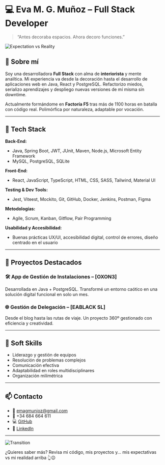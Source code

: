 
# 💻 Eva M. G. Muñoz – Full Stack Developer

> “Antes decoraba espacios. Ahora decoro funciones.”

![Expectation vs Reality](./4686175e-9516-419b-b071-00b98a6cf753.png)

## 🧠 Sobre mí

Soy una desarrolladora **Full Stack** con alma de **interiorista** y mente analítica. Mi experiencia va desde la decoración hasta el desarrollo de aplicaciones web en Java, React y PostgreSQL. Refactorizo miedos, serializo aprendizajes y despliego nuevas versiones de mí misma sin downtime.

Actualmente formándome en **Factoría F5** tras más de 1100 horas en batalla con código real. Polimórfica por naturaleza, adaptable por vocación.

---

## 🚀 Tech Stack

**Back-End:**
- Java, Spring Boot, JWT, JUnit, Maven, Node.js, Microsoft Entity Framework  
- MySQL, PostgreSQL, SQLite

**Front-End:**
- React, JavaScript, TypeScript, HTML, CSS, SASS, Tailwind, Material UI

**Testing & Dev Tools:**
- Jest, Viteest, Mockito, Git, GitHub, Docker, Jenkins, Postman, Figma

**Metodologías:**
- Agile, Scrum, Kanban, Gitflow, Pair Programming

**Usabilidad y Accesibilidad:**
- Buenas prácticas UX/UI, accesibilidad digital, control de errores, diseño centrado en el usuario

---

## 📌 Proyectos Destacados

### 🛠 App de Gestión de Instalaciones – [OXON3]
Desarrollada en Java + PostgreSQL. Transformé un entorno caótico en una solución digital funcional en solo un mes.

### 🌐 Gestión de Delegación – [EABLACK SL]
Desde el blog hasta las rutas de viaje. Un proyecto 360º gestionado con eficiencia y creatividad.

---

## 🎯 Soft Skills

- Liderazgo y gestión de equipos
- Resolución de problemas complejos
- Comunicación efectiva
- Adaptabilidad en roles multidisciplinares
- Organización milimétrica

---

## 📫 Contacto

- 📧 [emagmunioz@gmail.com](mailto:emagmunioz@gmail.com)  
- 📱 +34 684 664 611  
- 💻 [GitHub](https://github.com/Emagmunioz)  
- 👔 [LinkedIn](https://www.linkedin.com/in/eva-m-g-munioz/)

---

![Transition](https://media.giphy.com/media/QNFhOolVeCzPQ2Mx85/giphy.gif)

¿Quieres saber más? Revisa mi código, mis proyectos y... mis expectativas vs mi realidad arriba 👆😉
